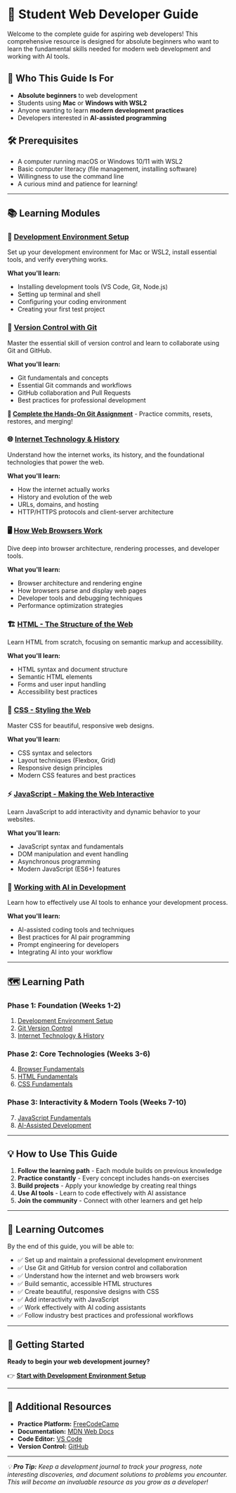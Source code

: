 # 🚀 Student Web Developer Guide

Welcome to the complete guide for aspiring web developers! This comprehensive resource is designed for absolute beginners who want to learn the fundamental skills needed for modern web development and working with AI tools.

## 🎯 Who This Guide Is For

- **Absolute beginners** to web development
- Students using **Mac** or **Windows with WSL2**
- Anyone wanting to learn **modern development practices**
- Developers interested in **AI-assisted programming**

## 🛠️ Prerequisites

- A computer running macOS or Windows 10/11 with WSL2
- Basic computer literacy (file management, installing software)
- Willingness to use the command line
- A curious mind and patience for learning!

---

## 📚 Learning Modules

### 🔧 [Development Environment Setup](development-setup.md)
Set up your development environment for Mac or WSL2, install essential tools, and verify everything works.

**What you'll learn:**
- Installing development tools (VS Code, Git, Node.js)
- Setting up terminal and shell
- Configuring your coding environment
- Creating your first test project

### 📝 [Version Control with Git](git.md)
Master the essential skill of version control and learn to collaborate using Git and GitHub.

**What you'll learn:**
- Git fundamentals and concepts
- Essential Git commands and workflows
- GitHub collaboration and Pull Requests
- Best practices for professional development

**🎯 [Complete the Hands-On Git Assignment](git-assignment-1.md)** - Practice commits, resets, restores, and merging!

### 🌐 [Internet Technology & History](internet-technology.md)
Understand how the internet works, its history, and the foundational technologies that power the web.

**What you'll learn:**
- How the internet actually works
- History and evolution of the web
- URLs, domains, and hosting
- HTTP/HTTPS protocols and client-server architecture

### 🖥️ [How Web Browsers Work](browser-fundamentals.md)
Dive deep into browser architecture, rendering processes, and developer tools.

**What you'll learn:**
- Browser architecture and rendering engine
- How browsers parse and display web pages
- Developer tools and debugging techniques
- Performance optimization strategies

### 🏗️ [HTML - The Structure of the Web](html-fundamentals.md)
Learn HTML from scratch, focusing on semantic markup and accessibility.

**What you'll learn:**
- HTML syntax and document structure
- Semantic HTML elements
- Forms and user input handling
- Accessibility best practices

### 🎨 [CSS - Styling the Web](css-fundamentals.md)
Master CSS for beautiful, responsive web designs.

**What you'll learn:**
- CSS syntax and selectors
- Layout techniques (Flexbox, Grid)
- Responsive design principles
- Modern CSS features and best practices

### ⚡ [JavaScript - Making the Web Interactive](javascript-fundamentals.md)
Learn JavaScript to add interactivity and dynamic behavior to your websites.

**What you'll learn:**
- JavaScript syntax and fundamentals
- DOM manipulation and event handling
- Asynchronous programming
- Modern JavaScript (ES6+) features

### 🤖 [Working with AI in Development](ai-development.md)
Learn how to effectively use AI tools to enhance your development process.

**What you'll learn:**
- AI-assisted coding tools and techniques
- Best practices for AI pair programming
- Prompt engineering for developers
- Integrating AI into your workflow

---

## 🗺️ Learning Path

### **Phase 1: Foundation (Weeks 1-2)**
1. [Development Environment Setup](development-setup.md)
2. [Git Version Control](git.md)
3. [Internet Technology & History](internet-technology.md)

### **Phase 2: Core Technologies (Weeks 3-6)**
4. [Browser Fundamentals](browser-fundamentals.md)
5. [HTML Fundamentals](html-fundamentals.md)
6. [CSS Fundamentals](css-fundamentals.md)

### **Phase 3: Interactivity & Modern Tools (Weeks 7-10)**
7. [JavaScript Fundamentals](javascript-fundamentals.md)
8. [AI-Assisted Development](ai-development.md)

---

## 💡 How to Use This Guide

1. **Follow the learning path** - Each module builds on previous knowledge
2. **Practice constantly** - Every concept includes hands-on exercises
3. **Build projects** - Apply your knowledge by creating real things
4. **Use AI tools** - Learn to code effectively with AI assistance
5. **Join the community** - Connect with other learners and get help

---

## 🎯 Learning Outcomes

By the end of this guide, you will be able to:

- ✅ Set up and maintain a professional development environment
- ✅ Use Git and GitHub for version control and collaboration
- ✅ Understand how the internet and web browsers work
- ✅ Build semantic, accessible HTML structures
- ✅ Create beautiful, responsive designs with CSS
- ✅ Add interactivity with JavaScript
- ✅ Work effectively with AI coding assistants
- ✅ Follow industry best practices and professional workflows

---

## 🚀 Getting Started

**Ready to begin your web development journey?**

👉 **[Start with Development Environment Setup](development-setup.md)**

---

## 📖 Additional Resources

- **Practice Platform:** [FreeCodeCamp](https://freecodecamp.org)
- **Documentation:** [MDN Web Docs](https://developer.mozilla.org)
- **Code Editor:** [VS Code](https://code.visualstudio.com)
- **Version Control:** [GitHub](https://github.com)

---

*💡 **Pro Tip:** Keep a development journal to track your progress, note interesting discoveries, and document solutions to problems you encounter. This will become an invaluable resource as you grow as a developer!*



